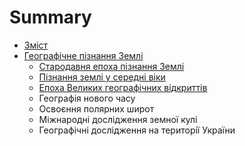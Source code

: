 # Summary

* [Зміст](README.md)
* [Географiчне пiзнання Землi](1/geografichne_piznannya_zemli.md)
   * [Cтародавня епоха пізнання Землі](1/ctarodavnya_epoha_pznannya_zeml.md)
   * [Пізнання землі у середні віки](1/piznannya_zemli_u_seredni_viki.md)
   * [Епоха Великих географічних відкриттів](1/epoha_velikih_geografchnih_vdkrittv.md)
   * Географiя нового часу
   * Освоєння полярних широт
   * Мiжнароднi дослiдження земної кулi
   * Географiчнi дослiдження на територiї України

